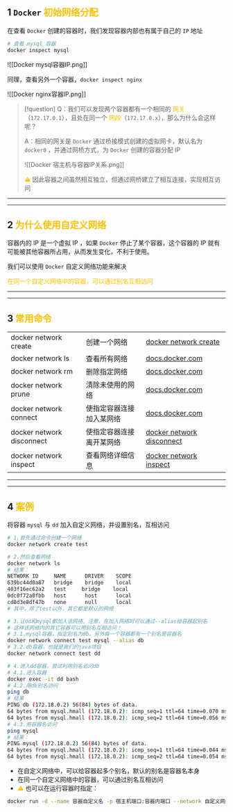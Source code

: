 
## 1 `Docker` <font color="#ffc000">初始网络分配</font>

在查看 `Docker` 创建的容器时，我们发现容器内部也有属于自己的 `IP` 地址

```PowerShell
# 查看 mysql 容器
docker inspect mysql
```

![[Docker mysql容器IP.png]]

同理，查看另外一个容器，`docker inspect nginx`

![[Docker nginx容器IP.png]]

> [!question]
> Q：我们可以发现两个容器都有一个相同的 <font color="#ffc000">网关</font>（`172.17.0.1`），且处在同一个 <font color="#ffc000">网段</font>（`172.17.0.x`），那么为什么会这样呢？
> 
> A：相同的网关是 `Docker` 通过桥接模式创建的虚拟网卡，默认名为 `docker0` ，并通过网桥方式，为 `Docker` 创建的容器分配 IP 
> 
> ![[Docker 宿主机与容器IP关系.png]]
> 
> <font color="#ffc000">⚠️</font> 因此容器之间虽然相互独立，但通过网桥建立了相互连接，实现相互访问


---
---
## 2 <font color="#ffc000">为什么使用自定义网络</font>

容器内的 IP 是一个虚拟 IP ，如果 `Docker` 停止了某个容器，这个容器的 IP 就有可能被其他容器所占用，从而发生变化，不利于使用。

我们可以使用 `Docker` 自定义网络功能来解决

<font color="#ffc000">在同一个自定义网络中的容器，可以通过别名互相访问</font>

---
---

## 3 <font color="#ffc000">常用命令</font>

|   |   |   |
|---|---|---|
|docker network create|创建一个网络|[docker network create](https://docs.docker.com/engine/reference/commandline/network_create/)|
|docker network ls|查看所有网络|[docs.docker.com](https://docs.docker.com/engine/reference/commandline/network_ls/)|
|docker network rm|删除指定网络|[docs.docker.com](https://docs.docker.com/engine/reference/commandline/network_rm/)|
|docker network prune|清除未使用的网络|[docs.docker.com](https://docs.docker.com/engine/reference/commandline/network_prune/)|
|docker network connect|使指定容器连接加入某网络|[docs.docker.com](https://docs.docker.com/engine/reference/commandline/network_connect/)|
|docker network disconnect|使指定容器连接离开某网络|[docker network disconnect](https://docs.docker.com/engine/reference/commandline/network_disconnect/)|
|docker network inspect|查看网络详细信息|[docker network inspect](https://docs.docker.com/engine/reference/commandline/network_inspect/)|

---
---

## 4 <font color="#ffc000">案例</font>
将容器 `mysql` 与 `dd` 加入自定义网络，并设置别名，互相访问

```Bash
# 1.首先通过命令创建一个网络
docker network create test

# 2.然后查看网络
docker network ls
# 结果：
NETWORK ID     NAME      DRIVER    SCOPE
639bc44d0a87   bridge    bridge    local
403f16ec62a2   test     bridge    local
0dc0f72a0fbb   host      host      local
cd8d3e8df47b   none      null      local
# 其中，除了test以外，其它都是默认的网络

# 3.让dd和mysql都加入该网络，注意，在加入网络时可以通过--alias给容器起别名
# 这样该网络内的其它容器可以用别名互相访问！
# 3.1.mysql容器，指定别名为db，另外每一个容器都有一个别名是容器名
docker network connect test mysql --alias db
# 3.2.db容器，也就是我们的java项目
docker network connect test dd

# 4.进入dd容器，尝试利用别名访问db
# 4.1.进入容器
docker exec -it dd bash
# 4.2.用db别名访问
ping db
# 结果
PING db (172.18.0.2) 56(84) bytes of data.
64 bytes from mysql.hmall (172.18.0.2): icmp_seq=1 ttl=64 time=0.070 ms
64 bytes from mysql.hmall (172.18.0.2): icmp_seq=2 ttl=64 time=0.056 ms
# 4.3.用容器名访问
ping mysql
# 结果：
PING mysql (172.18.0.2) 56(84) bytes of data.
64 bytes from mysql.hmall (172.18.0.2): icmp_seq=1 ttl=64 time=0.044 ms
64 bytes from mysql.hmall (172.18.0.2): icmp_seq=2 ttl=64 time=0.054 ms
```

- 在自定义网络中，可以给容器起多个别名，默认的别名是容器名本身
- 在同一个自定义网络中的容器，可以通过别名互相访问
- <font color="#ffc000">⚠️</font> 也可以在运行容器时指定：
```bash
docker run -d --name 容器自定义名 -p 宿主机端口:容器内端口 --network 自定义网络名 -v 数据卷名:容器内目录 镜像名
```